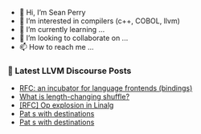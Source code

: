 - 👋 Hi, I’m Sean Perry
- 👀 I’m interested in compilers (c++, COBOL, llvm)
- 🌱 I’m currently learning ...
- 💞️ I’m looking to collaborate on ...
- 📫 How to reach me ...

<!---
s66perry/s66perry is a ✨ special ✨ repository because its `README.md` (this file) appears on your GitHub profile.
You can click the Preview link to take a look at your changes.
--->
### 📕 Latest LLVM Discourse Posts

<!-- DISCOURSE-LLVM:START -->
- [RFC: an incubator for language frontends &lpar;bindings&rpar;](https://discourse.llvm.org/t/rfc-an-incubator-for-language-frontends-bindings/82832#post_17)
- [What is length-changing shuffle?](https://discourse.llvm.org/t/what-is-length-changing-shuffle/82886#post_3)
- [[RFC] Op explosion in Linalg](https://discourse.llvm.org/t/rfc-op-explosion-in-linalg/82863?page=2#post_35)
- [Pat s with destinations](https://discourse.llvm.org/t/pat-s-with-destinations/82918#post_5)
- [Pat s with destinations](https://discourse.llvm.org/t/pat-s-with-destinations/82918#post_4)
<!-- DISCOURSE-LLVM:END -->
